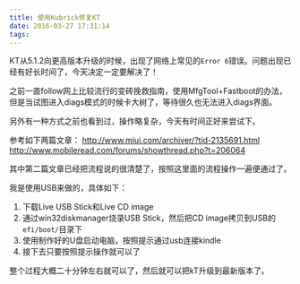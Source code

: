 ```yaml
---
title: 使用Kubrick修复KT
date: 2016-03-27 17:31:14
tags:
---
```


KT从5.1.2向更高版本升级的时候，出现了网络上常见的`Error 6`错误。问题出现已经有好长时间了，今天决定一定要解决了！

之前一直follow网上比较流行的变砖挽救指南，使用MfgTool+Fastboot的办法，但是当试图进入diags模式的时候卡大树了，等待很久也无法进入diags界面。

另外有一种方式之前也看到过，操作略复杂，今天有时间正好来尝试下。

参考如下两篇文章：
    <http://www.miui.com/archiver/?tid-2135691.html>
    <http://www.mobileread.com/forums/showthread.php?t=206064>

其中第二篇文章已经把流程说的很清楚了，按照这里面的流程操作一遍便通过了。

我是使用USB来做的，具体如下：
1. 下载Live USB Stick和Live CD image
2. 通过win32diskmanager烧录USB Stick，然后把CD image拷贝到USB的`efi/boot/`目录下
3. 使用制作好的U盘启动电脑，按照提示通过usb连接kindle
4. 接下去只要按照提示操作就可以了

整个过程大概二十分钟左右就可以了，然后就可以把kT升级到最新版本了。





